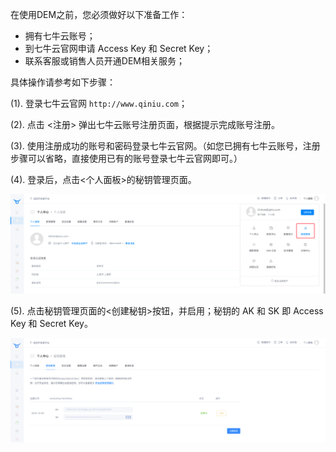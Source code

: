 在使用DEM之前，您必须做好以下准备工作：

* 拥有七牛云账号；
* 到七牛云官网申请 Access Key 和 Secret Key；
* 联系客服或销售人员开通DEM相关服务；

具体操作请参考如下步骤：

(1). 登录七牛云官网 `http://www.qiniu.com`；

(2). 点击 <注册> 弹出七牛云账号注册页面，根据提示完成账号注册。

(3). 使用注册成功的账号和密码登录七牛云官网。（如您已拥有七牛云账号，注册步骤可以省略，直接使用已有的账号登录七牛云官网即可。）

(4). 登录后，点击<个人面板>的秘钥管理页面。

![](_media/ready1.png)

(5). 点击秘钥管理页面的<创建秘钥>按钮，并启用；秘钥的 AK 和 SK 即 Access Key 和 Secret Key。

![](_media/ready2.png)

